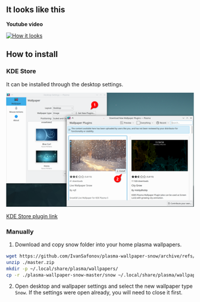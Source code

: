 ## It looks like this

**Youtube video**

[![How it looks](https://img.youtube.com/vi/uj8VSp3dTjU/0.jpg)](https://www.youtube.com/watch?v=uj8VSp3dTjU)

## How to install

### KDE Store

It can be installed through the desktop settings. 

![kde store install](./img/install.png)

[KDE Store plugin link](https://store.kde.org/p/2151253/)

### Manually

1. Download and copy snow folder into your home plasma wallpapers.
```bash
wget https://github.com/IvanSafonov/plasma-wallpaper-snow/archive/refs/heads/master.zip
unzip ./master.zip
mkdir -p ~/.local/share/plasma/wallpapers/
cp -r ./plasma-wallpaper-snow-master/snow ~/.local/share/plasma/wallpapers/org.kde.snow
```

2. Open desktop and wallpaper settings and select the new wallpaper type `Snow`. If the settings were open already, you will need to close it first.
